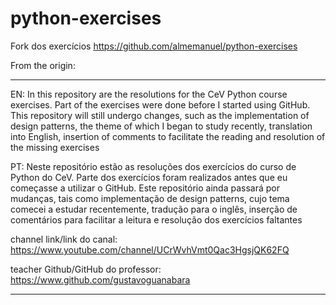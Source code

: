 # python-exercises

Fork dos exercícios https://github.com/almemanuel/python-exercises

From the origin:
***
 EN: In this repository are the resolutions for the CeV Python course exercises. Part of the exercises were done before I started using GitHub. This repository will still undergo changes, such as the implementation of design patterns, the theme of which I began to study recently, translation into English, insertion of comments to facilitate the reading and resolution of the missing exercises 

 PT: Neste repositório estão as resoluções dos exercícios do curso de Python do CeV. Parte dos exercícios foram realizados antes que eu começasse a utilizar o GitHub. Este repositório ainda passará por mudanças, tais como implementação de design patterns, cujo tema comecei a estudar recentemente, tradução para o inglês, inserção de comentários para facilitar a leitura e resolução dos exercícios faltantes

 channel link/link do canal: https://www.youtube.com/channel/UCrWvhVmt0Qac3HgsjQK62FQ

 teacher Github/GitHub do professor: https://www.github.com/gustavoguanabara
 ***
